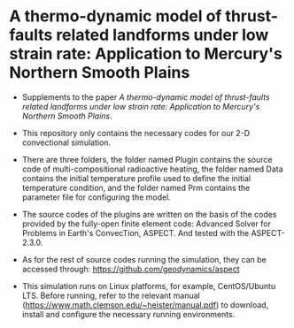 # A thermo-dynamic model of thrust-faults related landforms under low strain rate: Application to Mercury's Northern Smooth Plains
* Supplements to the paper *A thermo-dynamic model of thrust-faults related landforms under low strain rate: Application to Mercury's Northern Smooth Plains*.  
  
* This repository only contains the necessary codes for our 2-D convectional simulation. 

* There are three folders, the folder named Plugin contains the source code of multi-compositional radioactive heating, the folder named Data contains the initial temperature profile used to define the initial temperature condition, and the folder named Prm contains the parameter file for configuring the model.

* The source codes of the plugins are written on the basis of the codes provided by the fully-open finite element code: Advanced Solver for Problems in Earth's ConvecTion, ASPECT. And tested with the ASPECT-2.3.0.

* As for the rest of source codes running the simulation, they can be accessed through: https://github.com/geodynamics/aspect
  
* This simulation runs on Linux platforms, for example, CentOS/Ubuntu LTS. Before running, refer to the relevant manual (https://www.math.clemson.edu/~heister/manual.pdf) to download, install and configure the necessary running environments.
